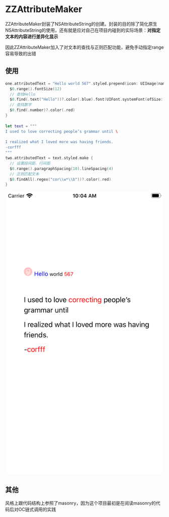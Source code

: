 # ZZAttributeMaker

ZZAttributeMaker封装了NSAttributeString的创建。封装的目的除了简化原生NSAttributeString的使用，还有就是应对自己在项目内碰到的实际场景：**对指定文本的内容进行差异化显示**

因此ZZAttributeMaker加入了对文本的查找与正则匹配功能，避免手动指定range容易导致的出错



## 使用

```swift
one.attributedText = "Hello world 567".styled.prepend(icon: UIImage(named: "icon_baby")!).make {
  $0.range().fontSize(12)
  // 查找Hello
  $0.find(.text("Hello"))?.color(.blue).font(UIFont.systemFont(ofSize: 14))
  // 查找数字
  $0.find(.number)?.color(.red)
}

let text = """
I used to love correcting people’s grammar until \

I realized what I loved more was having friends.
-corfff
"""
two.attributedText = text.styled.make {
  // 设置段间距、行间距
  $0.range().paragraphSpacing(10).lineSpacing(4)
  // 正则匹配文本
  $0.findAll(.regex("cor\\w*\\b"))?.color(.red)
}
```



![](ScreenShot.png)

## 其他

风格上跟代码结构上参照了masonry，因为这个项目最初是在阅读masonry的代码后对OC链式调用的实践
